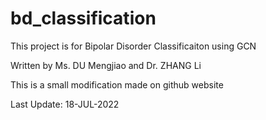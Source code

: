 # bd_classification

This project is for Bipolar Disorder Classificaiton using GCN

Written by Ms. DU Mengjiao and Dr. ZHANG Li

This is a small modification made on github website

Last Update: 18-JUL-2022
